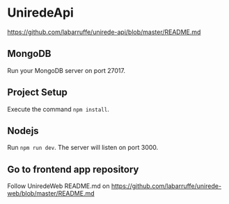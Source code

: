 # UniredeApi

https://github.com/labarruffe/unirede-api/blob/master/README.md

## MongoDB

Run your MongoDB server on port 27017.

## Project Setup

Execute the command `npm install`.

## Nodejs

Run `npm run dev`. The server will listen on port 3000.

## Go to frontend app repository

Follow UniredeWeb README.md on https://github.com/labarruffe/unirede-web/blob/master/README.md